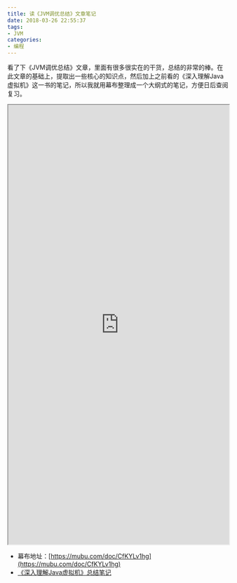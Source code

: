 ```yaml
---
title: 读《JVM调优总结》文章笔记
date: 2018-03-26 22:55:37
tags:
- JVM
categories:
- 编程
---
```

看了下《JVM调优总结》文章，里面有很多很实在的干货，总结的非常的棒。在此文章的基础上，提取出一些核心的知识点，然后加上之前看的《深入理解Java虚拟机》这一书的笔记，所以我就用幕布整理成一个大纲式的笔记，方便日后查阅复习。

<!-- more -->

<iframe src="https://mubu.com/doc/CfKYLv1hg" width="100%" height="1000px"></iframe>

- 幕布地址：[https://mubu.com/doc/CfKYLv1hg](https://mubu.com/doc/CfKYLv1hg)
- [《深入理解Java虚拟机》总结笔记](http://www.leeyom.top/2017/02/10/tech-jvm-summary-note/)
